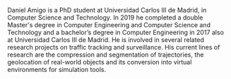 Daniel Amigo is a PhD student at Universidad Carlos III de Madrid, in Computer Science and Technology. In 2019 he completed a double Master's degree in Computer Engineering and Computer Science and Technology and a bachelor’s degree in Computer Engineering in 2017 also at Universidad Carlos III de Madrid. He is involved in several related research projects on traffic tracking and surveillance. His current lines of research are the compression and segmentation of trajectories, the geolocation of real-world objects and its conversion into virtual environments for simulation tools. 